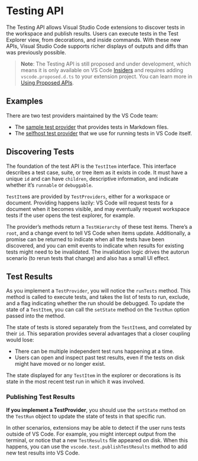 # Testing API

The Testing API allows Visual Studio Code extensions to discover tests in the workspace and publish results. Users can execute tests in the Test Explorer view, from decorations, and inside commands. With these new APIs, Visual Studio Code supports richer displays of outputs and diffs than was previously possible.

> **Note**: The Testing API is still proposed and under development, which means it is only available on VS Code [Insiders](/insiders) and requires adding `vscode.proposed.d.ts` to your extension project. You can learn more in [Using Proposed APIs](/api/advanced-topics/using-proposed-api).

## Examples

There are two test providers maintained by the VS Code team:

- The [sample test provider](https://github.com/microsoft/vscode-extension-samples/tree/main/test-provider-sample) that provides tests in Markdown files.
- The [selfhost test provider](https://github.com/microsoft/vscode-selfhost-test-provider) that we use for running tests in VS Code itself.

## Discovering Tests

The foundation of the test API is the `TestItem` interface. This interface describes a test case, suite, or tree item as it exists in code. It must have a unique `id` and can have `children`, descriptive information, and indicate whether it’s `runnable` or `debuggable`.

`TestItem`s are provided by `TestProviders`, either for a workspace or document. Providing happens lazily: VS Code will request tests for a document when it becomes visible, and may eventually request workspace tests if the user opens the test explorer, for example.

The provider’s methods return a `TestHierarchy` of these test items. There’s a `root`, and a change event to tell VS Code when items update. Additionally, a promise can be returned to indicate when all the tests have been discovered, and you can emit events to indicate when results for existing tests might need to be invalidated. The invalidation logic drives the autorun scenario (to rerun tests that change) and also has a small UI effect.

## Test Results

As you implement a `TestProvider`, you will notice the `runTests` method. This method is called to execute tests, and takes the list of tests to run, exclude, and a flag indicating whether the run should be debugged. To update the state of a `TestItem`, you can call the `setState` method on the `TestRun` option passed into the method.

The state of tests is stored separately from the `TestItem`s, and correlated by their `id`. This separation provides several advantages that a closer coupling would lose:

- There can be multiple independent test runs happening at a time.
- Users can open and inspect past test results, even if the tests on disk might have moved or no longer exist.

The state displayed for any `TestItem` in the explorer or decorations is its state in the most recent test run in which it was involved.

### Publishing Test Results

**If you implement a TestProvider**, you should use the `setState` method on the `TestRun` object to update the state of tests in that specific run.

In other scenarios, extensions may be able to detect if the user runs tests outside of VS Code. For example, you might intercept output from the terminal, or notice that a new `TestResults` file appeared on disk. When this happens, you can use the `vscode.test.publishTestResults` method to add new test results into VS Code.
